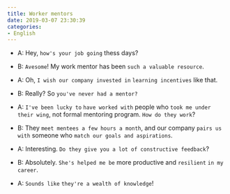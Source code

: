 ```yaml
---
title: Worker mentors
date: 2019-03-07 23:30:39
categories:
- English
---
```


- A: Hey, `how's your job going` thess days?

- B: `Avesome`! My work mentor has been `such a valuable resource`.
  
- A: Oh, `I wish our company invested in` `learning incentives` like that.

- B: Really? So `you've never had a mentor?`

- A: `I've been lucky to` `have worked with` people who `took me under their wing`, not formal mentoring program. `How do they work`?

- B: They `meet mentees a few hours a month`, and our company `pairs us with` someone who `match our goals and aspirations`.

- A: Interesting. `Do they give you a lot of constructive feedback`?

- B: Absolutely. `She's helped me be` more productive and `resilient` `in my career`.

- A: `Sounds like` `they're a wealth of knowledge`!